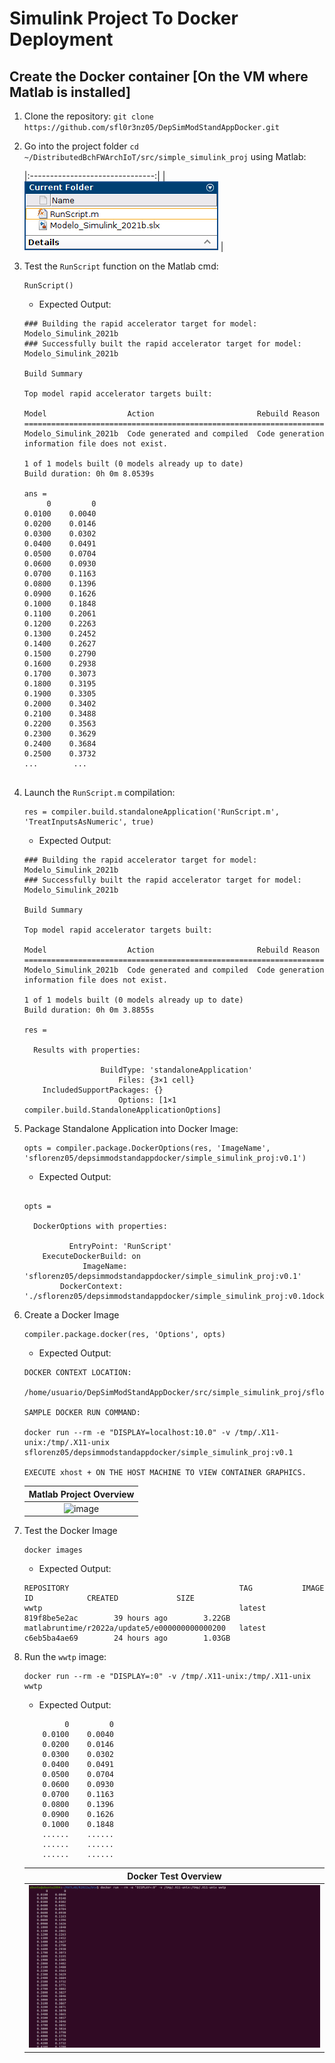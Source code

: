 # Simulink Project To Docker Deployment

## Create the Docker container **[On the VM where Matlab is installed]**

1. Clone the repository: `git clone https://github.com/sfl0r3nz05/DepSimModStandAppDocker.git`
2. Go into the project folder `cd ~/DistributedBchFWArchIoT/src/simple_simulink_proj` using Matlab:

    |:-------------------------------:|
    |![image](./images/RunScript.png) |

3. Test the `RunScript` function on the Matlab cmd:

    ```console
    RunScript()
    ```

    - Expected Output:

    ```console
    ### Building the rapid accelerator target for model: Modelo_Simulink_2021b
    ### Successfully built the rapid accelerator target for model: Modelo_Simulink_2021b

    Build Summary

    Top model rapid accelerator targets built:

    Model                  Action                       Rebuild Reason                                    
    ======================================================================================================
    Modelo_Simulink_2021b  Code generated and compiled  Code generation information file does not exist.  

    1 of 1 models built (0 models already up to date)
    Build duration: 0h 0m 8.0539s

    ans =
         0         0
    0.0100    0.0040
    0.0200    0.0146
    0.0300    0.0302
    0.0400    0.0491
    0.0500    0.0704
    0.0600    0.0930
    0.0700    0.1163
    0.0800    0.1396
    0.0900    0.1626
    0.1000    0.1848
    0.1100    0.2061
    0.1200    0.2263
    0.1300    0.2452
    0.1400    0.2627
    0.1500    0.2790
    0.1600    0.2938
    0.1700    0.3073
    0.1800    0.3195
    0.1900    0.3305
    0.2000    0.3402
    0.2100    0.3488
    0.2200    0.3563
    0.2300    0.3629
    0.2400    0.3684
    0.2500    0.3732
   ...        ...
             
    ```

4. Launch the `RunScript.m` compilation:

    ```console
    res = compiler.build.standaloneApplication('RunScript.m', 'TreatInputsAsNumeric', true)
    ```

    - Expected Output:

    ```console
    ### Building the rapid accelerator target for model: Modelo_Simulink_2021b
    ### Successfully built the rapid accelerator target for model: Modelo_Simulink_2021b

    Build Summary

    Top model rapid accelerator targets built:

    Model                  Action                       Rebuild Reason                                    
    ======================================================================================================
    Modelo_Simulink_2021b  Code generated and compiled  Code generation information file does not exist.  

    1 of 1 models built (0 models already up to date)
    Build duration: 0h 0m 3.8855s

    res = 

      Results with properties:

                     BuildType: 'standaloneApplication'
                         Files: {3×1 cell}
        IncludedSupportPackages: {}
                         Options: [1×1 compiler.build.StandaloneApplicationOptions]
    ```

5. Package Standalone Application into Docker Image:

    ```console
    opts = compiler.package.DockerOptions(res, 'ImageName', 'sflorenz05/depsimmodstandappdocker/simple_simulink_proj:v0.1')
    ```

    - Expected Output:

    ```console

    opts = 

      DockerOptions with properties:

              EntryPoint: 'RunScript'
        ExecuteDockerBuild: on
                 ImageName: 'sflorenz05/depsimmodstandappdocker/simple_simulink_proj:v0.1'
            DockerContext: './sflorenz05/depsimmodstandappdocker/simple_simulink_proj:v0.1docker'
    ```

6. Create a Docker Image

    ```console
    compiler.package.docker(res, 'Options', opts)
    ```

    - Expected Output:

    ```console
    DOCKER CONTEXT LOCATION:

    /home/usuario/DepSimModStandAppDocker/src/simple_simulink_proj/sflorenz05/depsimmodstandappdocker/simple_simulink_proj:v0.1docker

    SAMPLE DOCKER RUN COMMAND:

    docker run --rm -e "DISPLAY=localhost:10.0" -v /tmp/.X11-unix:/tmp/.X11-unix sflorenz05/depsimmodstandappdocker/simple_simulink_proj:v0.1

    EXECUTE xhost + ON THE HOST MACHINE TO VIEW CONTAINER GRAPHICS.
    ```

    |     **Matlab Project Overview**     |
    |:-----------------------------------:|
    |  ![image](https://user-images.githubusercontent.com/6643905/216982610-1b7d9722-700c-49da-ab6e-47ffe5a80643.png)  |

7. Test the Docker Image

    ```console
    docker images
    ```

    - Expected Output:

    ```console
    REPOSITORY                                      TAG           IMAGE ID            CREATED             SIZE
    wwtp                                            latest        819f8be5e2ac        39 hours ago        3.22GB
    matlabruntime/r2022a/update5/e000000000000200   latest        c6eb5ba4ae69        24 hours ago        1.03GB
    ```

8. Run the `wwtp` image:

    ```console
    docker run --rm -e "DISPLAY=:0" -v /tmp/.X11-unix:/tmp/.X11-unix wwtp
    ```

    - Expected Output:

    ```console
             0         0
        0.0100    0.0040
        0.0200    0.0146
        0.0300    0.0302
        0.0400    0.0491
        0.0500    0.0704
        0.0600    0.0930
        0.0700    0.1163
        0.0800    0.1396
        0.0900    0.1626
        0.1000    0.1848
        ......    ......
        ......    ......
        ......    ...... 
    ```

    |          **Docker Test Overview**            |
    |:--------------------------------------------:|
    |  ![image](./images/FullDeployContainer.png)  |
